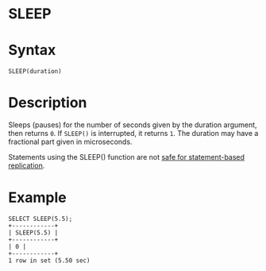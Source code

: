 # SLEEP

#

# Syntax

```
SLEEP(duration)
```

#

# Description

Sleeps (pauses) for the number of seconds given by the duration argument, then
returns `0`. If `SLEEP()` is interrupted, it
returns `1`. The duration may have a fractional part given in
microseconds.

Statements using the SLEEP() function are not [safe for statement-based replication](/kb/en/unsafe-statements-for-replication/).

#

# Example

```
SELECT SLEEP(5.5);
+------------+
| SLEEP(5.5) |
+------------+
| 0 |
+------------+
1 row in set (5.50 sec)
```